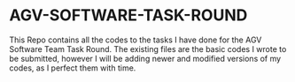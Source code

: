 # AGV-SOFTWARE-TASK-ROUND
This Repo contains all the codes to the tasks I have done for the AGV Software Team Task Round. The existing files are the basic codes I wrote to be submitted, however I will be adding newer and modified versions of my codes, as I perfect them with time.

